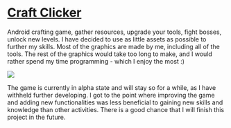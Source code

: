 # [Craft Clicker](https://play.google.com/apps/testing/com.R6DGames.CraftClicker)

Android crafting game, gather resources, upgrade your tools, fight bosses, unlock new levels. 
I have decided to use as little assets as possible to further my skills. Most of the graphics are made by me, including all of the tools.
The rest of the graphics would take too long to make, and I would rather spend my time programming - which I enjoy the most :)

![](https://i.imgur.com/DhgMEUc.png)

The game is currently in alpha state and will stay so for a while, as I have withheld further developing. I got to the point where improving the game and adding new functionalities was less beneficial to gaining new skills and knowledge than other activities. There is a good chance that I will finish this project in the future.

